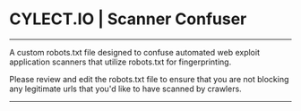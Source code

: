 # CYLECT.IO | Scanner Confuser

---

A custom robots.txt file designed to confuse automated web exploit application scanners that utilize robots.txt for fingerprinting.

Please review and edit the robots.txt file to ensure that you are not blocking any legitimate urls that you'd like to have scanned by crawlers.

---

